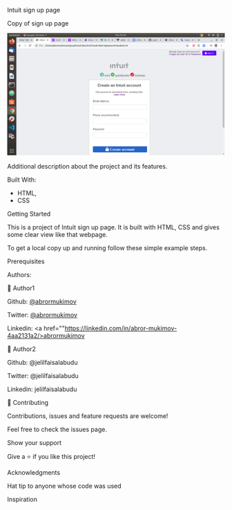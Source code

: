 Intuit sign up page

Copy of sign up page

<img src="images/screenshot1.png">

Additional description about the project and its features.

Built With:

- HTML, 
- CSS


Getting Started

This is a project of Intuit sign up page. It is built with HTML, CSS and gives some clear view like that webpage. 

To get a local copy up and running follow these simple example steps.

Prerequisites

Authors:

👤 Author1

Github: <a href="https://https://github.com/abrormukimov">@abrormukimov</a>

Twitter: <a href="https://twitter.com/abrormukimov">@abrormukimov</a>

Linkedin: <a href=""https://linkedin.com/in/abror-mukimov-4aa2131a2/>abrormukimov</a>

👤 Author2

Github: @jelilfaisalabudu

Twitter: @jelilfaisalabudu

Linkedin: jelilfaisalabudu

🤝 Contributing

Contributions, issues and feature requests are welcome!

Feel free to check the issues page.

Show your support

Give a ⭐️ if you like this project!

Acknowledgments

Hat tip to anyone whose code was used

Inspiration

